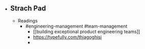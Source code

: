 - ## Strach Pad
	- Readings
		- #engineering-management #team-management
			- [[building exceptional product engineering teams]]
			- https://typefully.com/thiagoghisi
			-